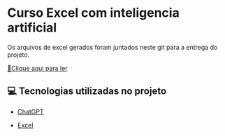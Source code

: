 

# Curso Excel com inteligencia artificial



Os arquivos de excel gerados foram juntados neste git para a entrega do projeto.

<a href="https://github.com/JulianoCa/Projetos-excel-DIO"> 📕Clique aqui para ler</a>

## 💻 Tecnologias utilizadas no projeto

- [ChatGPT](https://chat.openai.com/) 

- [Excel](https://www.microsoft.com/en/microsoft-365/excel)
